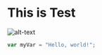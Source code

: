 # This is Test
![alt-text](https://octodex.github.com/images/yaktocat.png)
``` javascript
var myVar = "Hello, world!";
```
